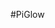 <!--
---
name: PiGlow
manufacturer: Pimoroni
url: https://github.com/pimoroni/piglow
github: https://github.com/pimoroni/piglow
buy: http://shop.pimoroni.com/products/piglow
description: Simplemente 18 LEDs colocados en un diseño espiral controlables en Python.
pincount: 26
pin:
  '1': {}
  '2': {}
  '3':
    mode: i2c
  '5':
    mode: i2c
  '14': {}
  '17': {}
-->
#PiGlow

